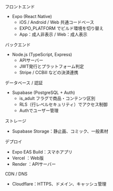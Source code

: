 フロントエンド  
- Expo (React Native)  
  - iOS / Android / Web 共通コードベース  
  - EXPO_PLATFORM でビルド環境を切り替え  
  - App：成人非表示 / Web：成人表示  

バックエンド  
- Node.js (TypeScript, Express)  
  - APIサーバー  
  - JWT発行とプラットフォーム判定  
  - Stripe / CCBill などの決済連携  

データベース / 認証  
- Supabase (PostgreSQL + Auth)  
  - is_adult フラグで商品・コンテンツ区別  
  - RLS（行レベルセキュリティ）でアクセス制御  
  - Authでユーザー管理  

ストレージ  
- Supabase Storage：静止画、コミック、一般素材  

デプロイ  
- Expo EAS Build：スマホアプリ  
- Vercel ：Web版  
- Render ：APIサーバー  

CDN / DNS  
- Cloudflare：HTTPS、ドメイン、キャッシュ管理  
